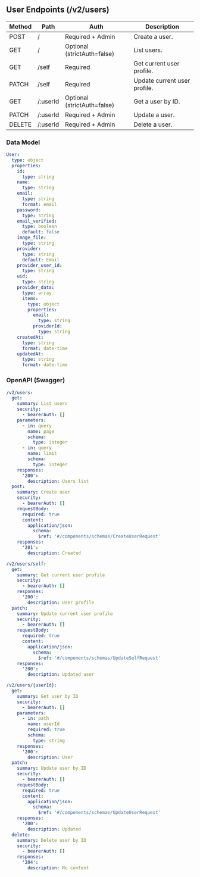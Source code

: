 ## User Endpoints (/v2/users)

| Method | Path | Auth | Description |
|---|---|---|---|
| POST | / | Required + Admin | Create a user. |
| GET | / | Optional (strictAuth=false) | List users. |
| GET | /self | Required | Get current user profile. |
| PATCH | /self | Required | Update current user profile. |
| GET | /:userId | Optional (strictAuth=false) | Get a user by ID. |
| PATCH | /:userId | Required + Admin | Update a user. |
| DELETE | /:userId | Required + Admin | Delete a user. |

### Data Model

```yaml
User:
  type: object
  properties:
    id:
      type: string
    name:
      type: string
    email:
      type: string
      format: email
    password:
      type: string
    email_verified:
      type: boolean
      default: false
    image_file:
      type: string
    provider:
      type: string
      default: Email
    provider_user_id:
      type: string
    uid:
      type: string
    provider_data:
      type: array
      items:
        type: object
        properties:
          email:
            type: string
          providerId:
            type: string
    createdAt:
      type: string
      format: date-time
    updatedAt:
      type: string
      format: date-time
```

### OpenAPI (Swagger)

```yaml
/v2/users:
  get:
    summary: List users
    security:
      - bearerAuth: []
    parameters:
      - in: query
        name: page
        schema:
          type: integer
      - in: query
        name: limit
        schema:
          type: integer
    responses:
      '200':
        description: Users list
  post:
    summary: Create user
    security:
      - bearerAuth: []
    requestBody:
      required: true
      content:
        application/json:
          schema:
            $ref: '#/components/schemas/CreateUserRequest'
    responses:
      '201':
        description: Created

/v2/users/self:
  get:
    summary: Get current user profile
    security:
      - bearerAuth: []
    responses:
      '200':
        description: User profile
  patch:
    summary: Update current user profile
    security:
      - bearerAuth: []
    requestBody:
      required: true
      content:
        application/json:
          schema:
            $ref: '#/components/schemas/UpdateSelfRequest'
    responses:
      '200':
        description: Updated user

/v2/users/{userId}:
  get:
    summary: Get user by ID
    security:
      - bearerAuth: []
    parameters:
      - in: path
        name: userId
        required: true
        schema:
          type: string
    responses:
      '200':
        description: User
  patch:
    summary: Update user by ID
    security:
      - bearerAuth: []
    requestBody:
      required: true
      content:
        application/json:
          schema:
            $ref: '#/components/schemas/UpdateUserRequest'
    responses:
      '200':
        description: Updated
  delete:
    summary: Delete user by ID
    security:
      - bearerAuth: []
    responses:
      '204':
        description: No content
```
